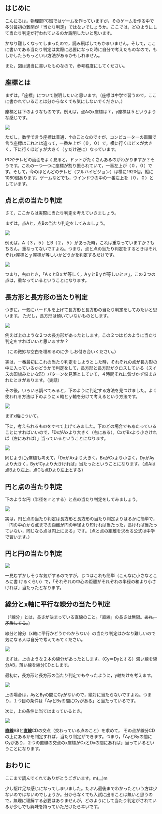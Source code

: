 ## はじめに

こんにちは。物理部PC班ではゲームを作っていますが，そのゲームを作る中で多分最初の難関が「当たり判定」ではないでしょうか。ここでは，どのようにして当たり判定が行われているのか説明したいと思います。

かなり難しくなってしまったので，読み飛ばしてもかまいません。そして，ここに書いてある当たり判定は実際に必要になった時に自分で考えたものなので，もしかしたらもっといい方法があるかもしれません。

また，図は適当に書いたものなので，参考程度にしてください。

## 座標とは

まずは，「座標」について説明したいと思います。（座標は中学で習うので，ここに書かれていることは分からなくても気にしないでください。）

座標とは下のようなものです。例えば，点Aのx座標は７，y座標は５というような感じです。

![](1.png)

ただし，数学で言う座標は普通，↑のことなのですが，コンピューターの画面で言う座標はこれとは違って，一番左上が（０，０）で，横に行くほどｘが大きく，下に行くほどｙが大きく（ｙだけ逆に）なっています。

PCやテレビの画面をよく見ると，ドットがたくさんあるのがわかりますか？そうです。これの一つ一つに座標が割り振られていて，一番左上が（０，０）です。そして，今のほとんどのテレビ（フルハイビジョン）は横に1920個，縦に1080個あります。ゲームなどでも，ウインドウの中の一番左上を（０，０）としています。

## 点と点の当たり判定

さて，ここからは実際に当たり判定を考えていきましょう。

まずは，点Aと，点Bの当たり判定をしてみましょう。

![](2.png)

例えば，A（３，５）とB（２，５）があった時，これは重なっていますか？もちろん，重なってないですよね。つまり，点と点の当たり判定をするときはそれぞれx座標とｙ座標が等しいかどうかを判定するだけです。

![](3.png)

つまり，右のとき，「AｘとBｘが等しく，AｙとBｙが等しいとき」，この２つの点は，重なっているということになります。

## 長方形と長方形の当たり判定

つぎに，一気にハードルを上げて長方形と長方形の当たり判定をしてみたいと思います。
ただし，長方形は傾いていないものとします。

![](4.png)

例えば上のような２つの長方形があったとします。この２つはどのように当たり判定をすればいいと思いますか？

（この微妙な空白を埋めるのに少
しお付き合いください。）

実は，一番最初にこれの当たり判定をしようとした時，それぞれの点が長方形の中に入っているかどうかで判定をして，長方形と長方形がクロスしている（スイスの国旗みたいな形）パターンを見落としていて，４時間それに気づかず悩まされたときがあります。（実話）

その後，いろいろ調べてみると，下のように判定する方法を見つけました。よく使われる方法は下のようにｘ軸とｙ軸を分けて考えるという方法です。

![](5.png)

まずx軸について。

下に，考えられるものをすべて上げてみました。下のどの場合でもあたっていることにすればいいので，「DxがAxより大きく（右にある），CxがBxより小さければ（左にあれば）」当っているということになります。

![](6.png)

同じようにy座標も考えて，「DxがAxより大きく，BxがCxより小さく，DyがAyより大きく，ByがCyより大きければ」当たったということになります。（点Aは点Bより左上，点Cも点Dより左上とする）

## 円と点の当たり判定

下のような円（半径をｒとする）と点の当たり判定をしてみましょう。

![](7.png)

実は，円と点の当たり判定は長方形と長方形の当たり判定よりはるかに簡単で，「円の中心から点までの距離が円の半径より短ければ当たった，長ければ当たっていない，同じなら点は円上にある」です。（点と点の距離を求める公式は中学で習います。）

## 円と円の当たり判定

![](8.png)

一見むずかしそうな気がするのですが，じつはこれも簡単（こんなに小さなところに書
けるくらい）で，「それぞれの中心の距離がそれぞれの半径の和より小さければ」当たったとなります。

## 線分とx軸に平行な線分の当たり判定

（「線分」とは，長さが決まっている直線のこと。「直線」の長さは無限。<s>あれ，矛盾してる。</s>）

線分と線分（x軸に平行かどうかわからない）の当たり判定はかなり難しいので気になる人は自分で考えてみてください。

![](9.png)

まずは，上のような２本の線分があったとします。（Cy＝Dyとする）濃い線を線分AB，薄い線を線分CDとします。

最初に，長方形と長方形の当たり判定でもやったように，y軸だけを考えます。

![](10.png)

上の場合は，AyとByの間にCyがないので，絶対に当たらないですよね。つまり，１つ目の条件は「AyとByの間にCyがある」と当たっているです。

次に，上の条件に当てはまっているとき。

![](11.png)

<u><b>直線</b></u>ABと<u><b>直線</b></u>CDの交点（交わっている点のこと）を求めて，
その点が線分CDの上にあるかを判定すれば，当たり判定ができます。つまり，「AyとByの間にCyがあり，２つの直線の交点のx座標がCxとDxの間にあれば」当っているということになります。

## おわりに

ここまで読んでくれてありがとうございます。m(__)m

少し駆け足な感じになってしまいました。たぶん最後までわかったという方は少ないのではないのでしょうか。分からなくても入試に出ることは無いと思うので，無理に理解する必要はありませんが，どのようにして当たり判定がされているか少しでも興味を持っていただけたら幸いです。